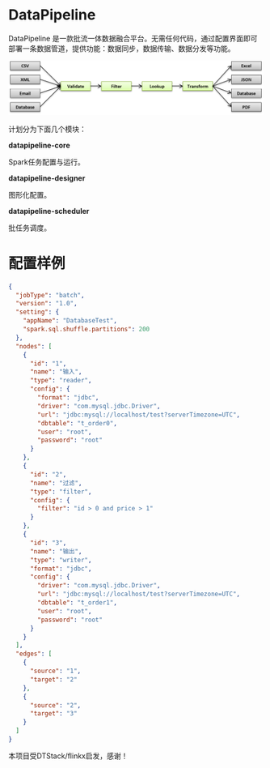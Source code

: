 # DataPipeline
DataPipeline 是一款批流一体数据融合平台。无需任何代码，通过配置界面即可部署一条数据管道，提供功能：数据同步，数据传输、数据分发等功能。

  <div align=center>
     <img src=docs/images/data-pipeline-common-api.png width=600 />
   </div>

计划分为下面几个模块：

**datapipeline-core**

Spark任务配置与运行。

**datapipeline-designer**

图形化配置。

**datapipeline-scheduler**

批任务调度。

# 配置样例
```json
{
  "jobType": "batch",
  "version": "1.0",
  "setting": {
    "appName": "DatabaseTest",
    "spark.sql.shuffle.partitions": 200
  },
  "nodes": [
    {
      "id": "1",
      "name": "输入",
      "type": "reader",
      "config": {
        "format": "jdbc",
        "driver": "com.mysql.jdbc.Driver",
        "url": "jdbc:mysql://localhost/test?serverTimezone=UTC",
        "dbtable": "t_order0",
        "user": "root",
        "password": "root"
      }
    },
    {
      "id": "2",
      "name": "过滤",
      "type": "filter",
      "config": {
        "filter": "id > 0 and price > 1"
      }
    },
    {
      "id": "3",
      "name": "输出",
      "type": "writer",
      "format": "jdbc",
      "config": {
        "driver": "com.mysql.jdbc.Driver",
        "url": "jdbc:mysql://localhost/test?serverTimezone=UTC",
        "dbtable": "t_order1",
        "user": "root",
        "password": "root"
      }
    }
  ],
  "edges": [
    {
      "source": "1",
      "target": "2"
    },
    {
      "source": "2",
      "target": "3"
    }
  ]
}
```

本项目受DTStack/flinkx启发，感谢！
